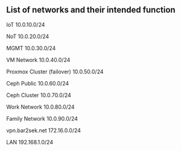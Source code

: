 ## List of networks and their intended function

IoT
10.0.10.0/24

NoT
10.0.20.0/24

MGMT
10.0.30.0/24

VM Network
10.0.40.0/24

Proxmox Cluster (failover)
10.0.50.0/24

Ceph Public
10.0.60.0/24

Ceph Cluster
10.0.70.0/24

Work Network
10.0.80.0/24

Family Network
10.0.90.0/24

vpn.bar2sek.net
172.16.0.0/24

LAN
192.168.1.0/24
